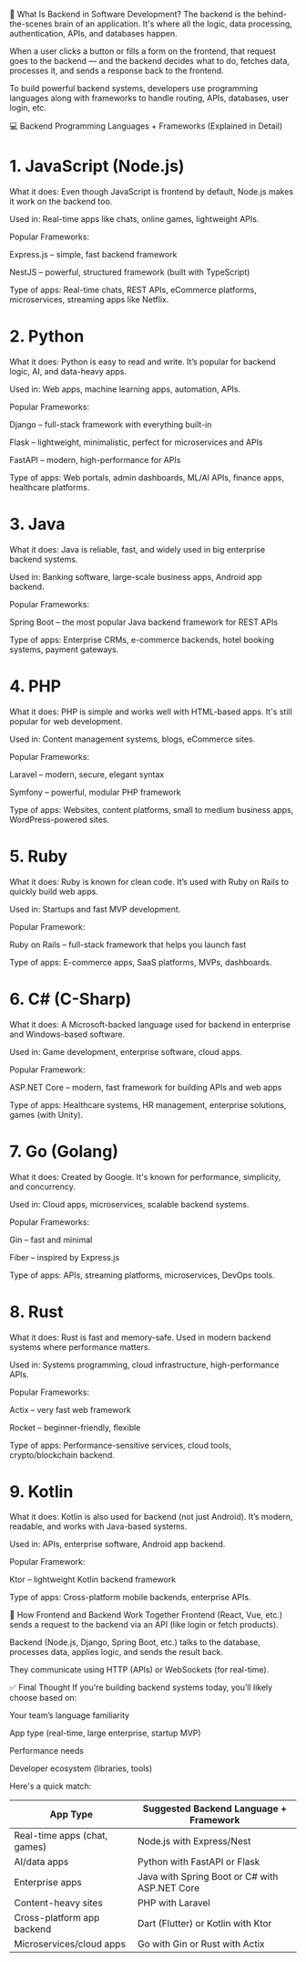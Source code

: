🧠 What Is Backend in Software Development?
The backend is the behind-the-scenes brain of an application. It's where all the logic, data processing, authentication, APIs, and databases happen.

When a user clicks a button or fills a form on the frontend, that request goes to the backend — and the backend decides what to do, fetches data, processes it, and sends a response back to the frontend.

To build powerful backend systems, developers use programming languages along with frameworks to handle routing, APIs, databases, user login, etc.

💻 Backend Programming Languages + Frameworks (Explained in Detail)
# 1. JavaScript (Node.js)
What it does: Even though JavaScript is frontend by default, Node.js makes it work on the backend too.

Used in: Real-time apps like chats, online games, lightweight APIs.

Popular Frameworks:

Express.js – simple, fast backend framework

NestJS – powerful, structured framework (built with TypeScript)

Type of apps: Real-time chats, REST APIs, eCommerce platforms, microservices, streaming apps like Netflix.

# 2. Python
What it does: Python is easy to read and write. It’s popular for backend logic, AI, and data-heavy apps.

Used in: Web apps, machine learning apps, automation, APIs.

Popular Frameworks:

Django – full-stack framework with everything built-in

Flask – lightweight, minimalistic, perfect for microservices and APIs

FastAPI – modern, high-performance for APIs

Type of apps: Web portals, admin dashboards, ML/AI APIs, finance apps, healthcare platforms.

#  3. Java
What it does: Java is reliable, fast, and widely used in big enterprise backend systems.

Used in: Banking software, large-scale business apps, Android app backend.

Popular Frameworks:

Spring Boot – the most popular Java backend framework for REST APIs

Type of apps: Enterprise CRMs, e-commerce backends, hotel booking systems, payment gateways.

# 4. PHP
What it does: PHP is simple and works well with HTML-based apps. It's still popular for web development.

Used in: Content management systems, blogs, eCommerce sites.

Popular Frameworks:

Laravel – modern, secure, elegant syntax

Symfony – powerful, modular PHP framework

Type of apps: Websites, content platforms, small to medium business apps, WordPress-powered sites.

# 5. Ruby
What it does: Ruby is known for clean code. It’s used with Ruby on Rails to quickly build web apps.

Used in: Startups and fast MVP development.

Popular Framework:

Ruby on Rails – full-stack framework that helps you launch fast

Type of apps: E-commerce apps, SaaS platforms, MVPs, dashboards.

# 6. C# (C-Sharp)
What it does: A Microsoft-backed language used for backend in enterprise and Windows-based software.

Used in: Game development, enterprise software, cloud apps.

Popular Framework:

ASP.NET Core – modern, fast framework for building APIs and web apps

Type of apps: Healthcare systems, HR management, enterprise solutions, games (with Unity).

# 7. Go (Golang)
What it does: Created by Google. It's known for performance, simplicity, and concurrency.

Used in: Cloud apps, microservices, scalable backend systems.

Popular Frameworks:

Gin – fast and minimal

Fiber – inspired by Express.js

Type of apps: APIs, streaming platforms, microservices, DevOps tools.

# 8. Rust
What it does: Rust is fast and memory-safe. Used in modern backend systems where performance matters.

Used in: Systems programming, cloud infrastructure, high-performance APIs.

Popular Frameworks:

Actix – very fast web framework

Rocket – beginner-friendly, flexible

Type of apps: Performance-sensitive services, cloud tools, crypto/blockchain backend.

# 9. Kotlin
What it does: Kotlin is also used for backend (not just Android). It’s modern, readable, and works with Java-based systems.

Used in: APIs, enterprise software, Android app backend.

Popular Framework:

Ktor – lightweight Kotlin backend framework

Type of apps: Cross-platform mobile backends, enterprise APIs.

🔄 How Frontend and Backend Work Together
Frontend (React, Vue, etc.) sends a request to the backend via an API (like login or fetch products).

Backend (Node.js, Django, Spring Boot, etc.) talks to the database, processes data, applies logic, and sends the result back.

They communicate using HTTP (APIs) or WebSockets (for real-time).

✅ Final Thought
If you're building backend systems today, you’ll likely choose based on:

Your team’s language familiarity

App type (real-time, large enterprise, startup MVP)

Performance needs

Developer ecosystem (libraries, tools)

Here's a quick match:

| App Type | 	Suggested Backend Language + Framework |
|--------- | --------------------------------------|
| Real-time apps  (chat, games) |	Node.js with Express/Nest |
AI/data apps |	Python with FastAPI or Flask
Enterprise apps |	Java with Spring Boot or C# with ASP.NET Core
Content-heavy sites |	PHP with Laravel
Cross-platform app backend |	Dart (Flutter) or Kotlin with Ktor
Microservices/cloud apps |	Go with Gin or Rust with Actix

